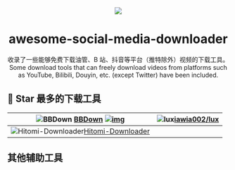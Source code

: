 <div align="center">
  <image src="https://telegraph-image.pages.dev/file/8ac10bda46c21942a3550.png"></image>
</div>
<h1 align="center">awesome-social-media-downloader </h1>
<p align="center">收录了一些能够免费下载油管、B 站、抖音等平台（推特除外）视频的下载工具。</br>Some download tools that can freely download videos from platforms such as YouTube, Bilibili, Douyin, etc. (except Twitter) have been included.  </p>


## 🌟 Star 最多的下载工具

| ![BBDown](https://socialify.git.ci/nilaoda/BBDown/image?description=1&forks=1&issues=1&language=1&name=1&owner=1&pulls=1&stargazers=1&theme=Light) [BBDown](https://github.com/nilaoda/BBDown) [![img](https://img.shields.io/github/stars/nilaoda/BBDown?label=%E7%82%B9%E8%B5%9E)](https://github.com/nilaoda/BBDown)   | ![lux](https://socialify.git.ci/iawia002/lux/image?description=1&forks=1&issues=1&language=1&name=1&owner=1&pulls=1&stargazers=1&theme=Light)[iawia002/lux](https://github.com/iawia002/lux)|
| :---:         |     :---:      |
|![Hitomi-Downloader](https://socialify.git.ci/KurtBestor/Hitomi-Downloader/image?description=1&forks=1&issues=1&language=1&name=1&owner=1&pulls=1&stargazers=1&theme=Light)[Hitomi-Downloader](https://github.com/KurtBestor/Hitomi-Downloader)||



## 其他辅助工具


